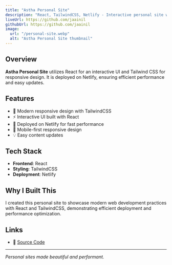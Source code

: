 ```yaml
---
title: "Astha Personal Site"
description: "React, TailwindCSS, Netlify - Interactive personal site with responsive design"
liveUrl: https://github.com/jaainil
githubUrl: https://github.com/jaainil
image:
  url: "/personal-site.webp"
  alt: "Astha Personal Site thumbnail"
---
```


## Overview

**Astha Personal Site** utilizes React for an interactive UI and Tailwind CSS for responsive design. It is deployed on Netlify, ensuring efficient performance and easy updates.

## Features

- 🎨 Modern responsive design with TailwindCSS
- ⚡ Interactive UI built with React
- 🚀 Deployed on Netlify for fast performance
- 📱 Mobile-first responsive design
- 💡 Easy content updates

## Tech Stack

- **Frontend**: React
- **Styling**: TailwindCSS
- **Deployment**: Netlify

## Why I Built This

I created this personal site to showcase modern web development practices with React and TailwindCSS, demonstrating efficient deployment and performance optimization.

## Links

- 💾 [Source Code](https://github.com/jaainil)

---

_Personal sites made beautiful and performant._
